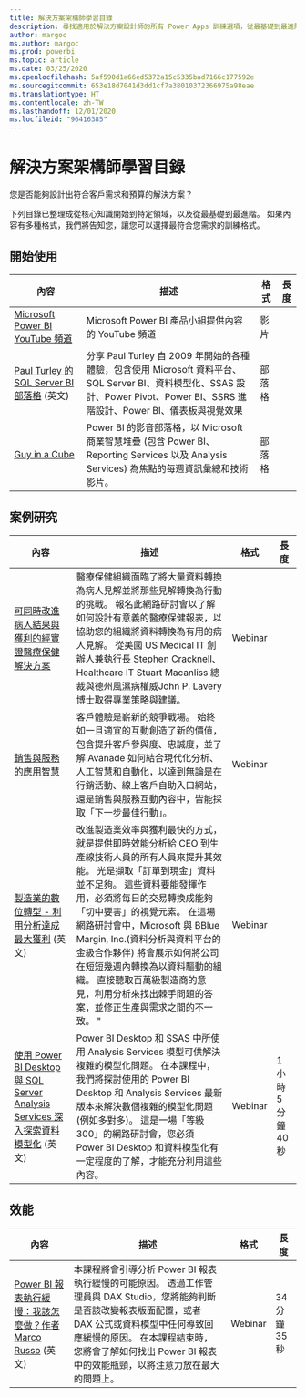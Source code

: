 ```yaml
---
title: 解決方案架構師學習目錄
description: 尋找適用於解決方案設計師的所有 Power Apps 訓練選項，從最基礎到最進階。
author: margoc
ms.author: margoc
ms.prod: powerbi
ms.topic: article
ms.date: 03/25/2020
ms.openlocfilehash: 5af590d1a66ed5372a15c5335bad7166c177592e
ms.sourcegitcommit: 653e18d7041d3dd1cf7a38010372366975a98eae
ms.translationtype: HT
ms.contentlocale: zh-TW
ms.lasthandoff: 12/01/2020
ms.locfileid: "96416385"
---
```

# <a name="solution-architects-learning-catalog"></a>解決方案架構師學習目錄

您是否能夠設計出符合客戶需求和預算的解決方案？

下列目錄已整理成從核心知識開始到特定領域，以及從最基礎到最進階。 如果內容有多種格式，我們將告知您，讓您可以選擇最符合您需求的訓練格式。 

## <a name="get-started"></a>開始使用<a name="get-started"></a>
| 內容  | 描述  | 格式 | 長度 |
|-------------------------------------------------------------------------------------|-------------------------------------------------------------------------------------------------------------------------------------------------------------------------------------------------------------|--------|--------|
| [Microsoft Power BI YouTube 頻道](https://www.youtube.com/user/mspowerbi/videos) | Microsoft Power BI 產品小組提供內容的 YouTube 頻道  | 影片 |        |
| [Paul Turley 的 SQL Server BI 部落格](https://sqlserverbi.blog/) (英文)  | 分享 Paul Turley 自 2009 年開始的各種體驗，包含使用 Microsoft 資料平台、SQL Server BI、資料模型化、SSAS 設計、Power Pivot、Power BI、SSRS 進階設計、Power BI、儀表板與視覺效果 | 部落格   |        |
| [Guy in a Cube](https://www.youtube.com/channel/UCFp1vaKzpfvoGai0vE5VJ0w)  | Power BI 的影音部落格，以 Microsoft 商業智慧堆疊 (包含 Power BI、Reporting Services 以及 Analysis Services) 為焦點的每週資訊彙總和技術影片。     | 部落格   |        |
## <a name="case-studies"></a>案例研究<a name="case-studies"></a>
| 內容  | 描述  | 格式 | 長度 |
|-------------------------------------------------------------------------------------|-------------------------------------------------------------------------------------------------------------------------------------------------------------------------------------------------------------|--------|--------|
| [可同時改進病人結果與獲利的經實證醫療保健解決方案](https://info.microsoft.com/Proven-Techniques-for-Building-Effective-Dashboards-OnDemandRegistration.html) | 醫療保健組織面臨了將大量資料轉換為病人見解並將那些見解轉換為行動的挑戰。 報名此網路研討會以了解如何設計有意義的醫療保健報表，以協助您的組織將資料轉換為有用的病人見解。 從美國 US Medical IT 創辦人兼執行長 Stephen Cracknell、Healthcare IT Stuart Macanliss 總裁與德州風濕病權威John P. Lavery 博士取得專業策略與建議。 | Webinar |                |
| [銷售與服務的應用智慧](https://info.microsoft.com/applied-intelligence-for-sales-service-ondemand.html)  | 客戶體驗是嶄新的競爭戰場。 始終如一且適宜的互動創造了新的價值，包含提升客戶參與度、忠誠度，並了解 Avanade 如何結合現代化分析、人工智慧和自動化，以達到無論是在行銷活動、線上客戶自助入口網站，還是銷售與服務互動內容中，皆能採取「下一步最佳行動」。  | Webinar |                |
| [製造業的數位轉型 - 利用分析達成最大獲利](https://info.microsoft.com/digital-transformation-in-manufacturing-ondemand.html) (英文)  | 改進製造業效率與獲利最快的方式，就是提供即時效能分析給 CEO 到生產線技術人員的所有人員來提升其效能。 光是擷取「訂單到現金」資料並不足夠。 這些資料要能發揮作用，必須將每日的交易轉換成能夠「切中要害」的視覺元素。  在這場網路研討會中，Microsoft 與 BBlue Margin, Inc.(資料分析與資料平台的金級合作夥伴) 將會展示如何將公司在短短幾週內轉換為以資料驅動的組織。 直接聽取百萬級製造商的意見，利用分析來找出棘手問題的答案，並修正生產與需求之間的不一致。 " | Webinar  |         |                
| [使用 Power BI Desktop 與 SQL Server Analysis Services 深入探索資料模型化](https://community.powerbi.com/t5/Webinars-and-Video-Gallery/Deep-dive-into-data-modeling-using-Power-BI-desktop-and-SQL/td-p/158625) (英文)  | Power BI Desktop 和 SSAS 中所使用 Analysis Services 模型可供解決複雜的模型化問題。 在本課程中，我們將探討使用的 Power BI Desktop 和 Analysis Services 最新版本來解決數個複雜的模型化問題 (例如多對多)。 這是一場「等級 300」的網路研討會，您必須 Power BI Desktop 和資料模型化有一定程度的了解，才能充分利用這些內容。   | Webinar | 1 小時 5 分鐘 40 秒 |
## <a name="performance"></a>效能<a name="performance"></a>
| 內容  | 描述  | 格式 | 長度 |
|-------------------------------------------------------------------------------------|-------------------------------------------------------------------------------------------------------------------------------------------------------------------------------------------------------------|--------|--------|
| [Power BI 報表執行緩慢：我該怎麼做？作者 Marco Russo](https://community.powerbi.com/t5/Webinars-and-Video-Gallery/My-Power-BI-report-is-slow-what-should-I-do-by-Marco-Russo/td-p/547348) (英文)|   本課程將會引導分析 Power BI 報表執行緩慢的可能原因。 透過工作管理員與 DAX Studio，您將能夠判斷是否該改變報表版面配置，或者 DAX 公式或資料模型中任何導致回應緩慢的原因。 在本課程結束時，您將會了解如何找出 Power BI 報表中的效能瓶頸，以將注意力放在最大的問題上。|  Webinar |34 分鐘 35 秒 |

